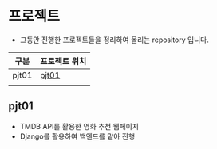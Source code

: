 # 프로젝트

- 그동안 진행한 프로젝트들을 정리하여 올리는 repository 입니다. 

| 구분  | 프로젝트 위치   |
| ----- | :-------------- |
| pjt01 | [pjt01](pjt01) |
|       |                 |



## pjt01

- TMDB API를 활용한 영화 추천 웹페이지
- Django를 활용하여 백엔드를 맡아 진행 

